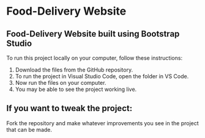 # Food-Delivery Website 

## Food-Delivery Website built using Bootstrap Studio

To run this project locally on your computer, follow these instructions:
 
 1. Download the files from the GitHub repository.
 2. To run the project in Visual Studio Code, open the folder in VS Code.
 3. Now run the files on your computer.
 4. You may be able to see the project working live.

 ## If you want to tweak the project: 
   Fork the repository and make whatever improvements you see in the project that can be made. 